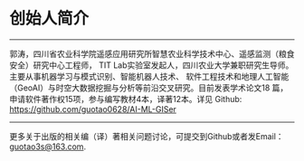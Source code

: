 # 创始人简介
---------------------------------------------
郭涛，四川省农业科学院遥感应用研究所智慧农业科学技术中心、遥感监测（粮食安全）研究中心工程师，
TIT Lab实验室发起人，四川农业大学兼职研究生导师。主要从事机器学习与模式识别、智能机器人技术、
软件工程技术和地理人工智能（GeoAI）与时空大数据挖掘与分析等前沿交叉研究。目前发表学术论文18
篇，申请软件著作权15项，参与编写教材4本，译著12本。详见
Github:  https://github.com/guotao0628/AI-ML-GISer

-----------------------------------------------
更多关于出版的相关编（译）著相关问题讨论，可提交到Github或者发Email：guotao3s@163.com.
